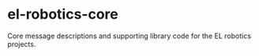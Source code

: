 el-robotics-core
================

Core message descriptions and supporting library code for the EL robotics projects.




